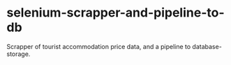 # selenium-scrapper-and-pipeline-to-db
Scrapper of tourist accommodation price data, and a pipeline to database-storage.
